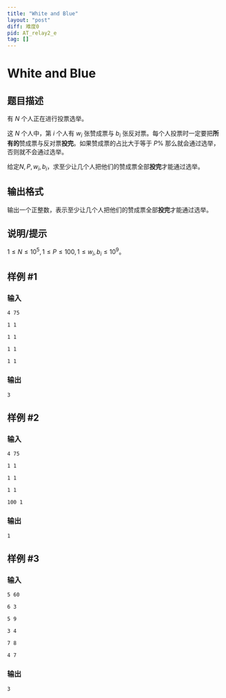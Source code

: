 ```yaml
---
title: "White and Blue"
layout: "post"
diff: 难度0
pid: AT_relay2_e
tag: []
---
```


# White and Blue

## 题目描述

有 $N$ 个人正在进行投票选举。

这 $N$ 个人中，第 $i$ 个人有 $w_i$ 张赞成票与 $b_i$ 张反对票。每个人投票时一定要把**所有的**赞成票与反对票**投完**。如果赞成票的占比大于等于 $P\%$ 那么就会通过选举，否则就不会通过选举。

给定$N, P, w_i, b_i$，求至少让几个人把他们的赞成票全部**投完**才能通过选举。

## 输出格式

输出一个正整数，表示至少让几个人把他们的赞成票全部**投完**才能通过选举。

## 说明/提示

$1 \le N \le 10^5, 1 \le P \le 100, 1 \le w_i, b_i \le 10^9$。

## 样例 #1

### 输入

```
4 75
1 1
1 1
1 1
1 1
```

### 输出

```
3
```

## 样例 #2

### 输入

```
4 75
1 1
1 1
1 1
100 1
```

### 输出

```
1
```

## 样例 #3

### 输入

```
5 60
6 3
5 9
3 4
7 8
4 7
```

### 输出

```
3
```

